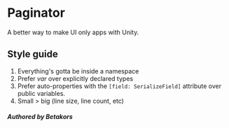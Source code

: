 # Paginator

A better way to make UI only apps with Unity.

## Style guide

<ol>
    <li>Everything's gotta be inside a namespace</li>
    <li>Prefer <i>var</i> over explicitly declared types</li>
    <li>Prefer auto-properties with the <code>[field: SerializeField]</code> attribute over public variables.</li>
    <li>Small > big (line size, line count, etc)</li>
</ol>

##### Authored by Betakors

